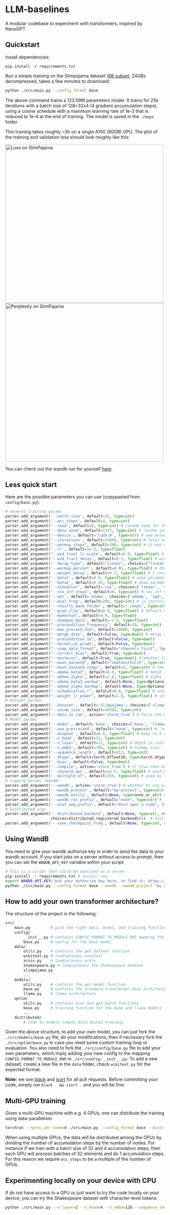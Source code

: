 # LLM-baselines

A modular codebase to experiment with transformers, inspired by NanoGPT. 

## Quickstart 

Install dependencies: 

```
pip install -r requirements.txt
```

Run a simple training on the Slimpajama dataset ([6B subset](https://huggingface.co/datasets/DKYoon/SlimPajama-6B), 24GBs decompressed, takes a few minutes to download):

```sh
python ./src/main.py --config_format base
```

The above command trains a 123.59M parameters model. It trains for 25k iterations with a batch size of 128=32x4 (4 gradient accumulation steps), using a cosine schedule with a maximum learning rate of 1e-3 that is reduced to 1e-4 at the end of training. The model is saved in the `./exps` folder.

This training takes roughly ~3h on a single A100 (80GB) GPU. The plot of the training and validation loss should look roughly like this:

<img src="./assets/loss_slimpajama.png" alt="Loss on SlimPajama" width="500"/>
<img src="./assets/pplx_slimpajama.png" alt="Perplexity on SlimPajama" width="500"/>

You can check out the wandb run for yourself [here](https://wandb.ai/haeggee/llm-lauzhack/runs/lm2obqy9?nw=nwuserhaeggee).


## Less quick start

Here are the possible parameters you can use (copypasted from `config/base.py`):

```python
# General training params
parser.add_argument('--batch_size', default=32, type=int)
parser.add_argument('--acc_steps', default=4, type=int)
parser.add_argument('--seed', default=0, type=int) # random seed for the parameters
parser.add_argument('--data_seed', default=1337, type=int) # random seed defining the data ordering
parser.add_argument('--device', default='cuda:0', type=str) # see below to run on multiple GPUs
parser.add_argument('--iterations', default=25000, type=int) # total number of training iterations
parser.add_argument("--warmup_steps", default=300, type=int) # it was only warmup_percent before
parser.add_argument('--lr', default=1e-3, type=float)
parser.add_argument("--wsd_final_lr_scale", default=0.0, type=float) # wsd scheduler
parser.add_argument("--wsd_fract_decay", default=0.1, type=float) # wsd scheduler 
parser.add_argument("--decay_type", default="linear", choices=["linear", "cosine", "exp", "miror_cosine", "square", "sqrt"])
parser.add_argument('--warmup_percent', default=0.05, type=float) # the total number of warmup_steps is iterations * warmup_percent
parser.add_argument('--weight_decay', default=0.1, type=float) # I recommend you keep this value, else instabilities might arise
parser.add_argument('--beta1', default=0.9, type=float) # adam parameter
parser.add_argument('--beta2', default=0.95, type=float) # adam parameter
parser.add_argument('--scheduler', default='cos', choices=['linear', 'cos', 'wsd', 'cos_inf', 'none'])
parser.add_argument("--cos_inf_steps", default=0, type=int) # cos_inf scheduler
parser.add_argument('--opt', default='adamw', choices=['adamw', 'sgd', 'muon', 'soap', 'ademamix', 'lion', 'sf-adamw', 'sf-sgd'])
parser.add_argument('--eval_freq', default=200, type=int) # in iterations
parser.add_argument('--results_base_folder', default="./exps", type=str) # where the checkpoints will be saved
parser.add_argument('--grad_clip', default=0.0, type=float) # default value is 1.0 in NanoGPT
parser.add_argument("--momentum", default=0.9, type=float)
parser.add_argument('--shampoo_beta', default=-1.0, type=float)
parser.add_argument("--precondition_frequency", default=10, type=int)
parser.add_argument("--max_precond_dim", default=10000, type=int)
parser.add_argument("--merge_dims", default=False, type=bool) # merge dimensions till the product of the dimensions is less than or equal to max_precond_dim
parser.add_argument("--precondition_1d", default=False, type=bool)
parser.add_argument("--normalize_grads", default=False, type=bool)
parser.add_argument("--soap_data_format", default="channels_first", type=str)
parser.add_argument("--correct_bias", default=True, type=bool)
parser.add_argument("--nesterov", default=True, type=bool) # whether to use Nesterov-style momentum 
parser.add_argument("--muon_backend", default="newtonschulz5", type=str) # the chosen backend for the orthogonalization step
parser.add_argument("--muon_backend_steps", default=5, type=int) # the number of iteration steps to use in the muon_backend, if it is iterative
parser.add_argmunet("--adema_beta3", default=0.9, type=float) # beta3 in AdEMAMix
parser.add_argument("--adema_alpha", default=2.0, type=float) # alpha in AdEMAMix
parser.add_argument("--adema_beta3_warmup", default=None, type=Optional[int]) # AdEMAMix hyperparameter
parser.add_argument("--adema_alpha_warmup", default=None, type=Optional[int]) # AdEMAMix hyperparameter
parser.add_argument("--schedulefree_r", defalut=0.0, type=float) # schedulefree hyperparameter
parser.add_argument("--weight_lr_power", default=2.0, type=float) # schedulefree hyperparameter
# Dataset params
parser.add_argument('--dataset', default='slimpajama', choices=['slimpajama', 'wikitext', "shakespeare-char", 'arxiv', "arxiv2000", "arxiv+wiki", 'openwebtext2'])
parser.add_argument('--vocab_size', default=50304, type=int)
parser.add_argument('--data_in_ram', action='store_true') # force the data to RAM, you most likely do not need this  
# Model params
parser.add_argument('--model', default='base', choices=['base', 'llama2'])
parser.add_argument('--use_pretrained', default="none", type=str) # 'none', 'gpt-2' or a path to the pretraind model
parser.add_argument('--dropout', default=0.0, type=float) # keep to 0 unless in low data regime (e.g. wikitext)
parser.add_argument('--n_head', default=12, type=int)
parser.add_argument('--n_layer', default=12, type=int) # depth in (att + ff) blocks
parser.add_argument('--n_embd', default=768, type=int) # hidden size ... 
parser.add_argument('--sequence_length', default=512, type=int)
parser.add_argument('--dtype', default=torch.bfloat16, type=torch.dtype)
parser.add_argument('--bias', default=False, type=bool)
parser.add_argument('--compile', action='store_true') # if true then model is compiled 
parser.add_argument('--rmsnorm_eps', default=1e-5, type=float) # used by the llama model
parser.add_argument('--multiple_of', default=256, type=int) # used by the llama model make SwiGLU hidden layer size multiple of large power of 2
# logging params (WandB)
parser.add_argument('--wandb', action='store_true') # whether to use wandb or not
parser.add_argument('--wandb_project', default="my-project", type=str)
parser.add_argument('--wandb_entity', default=None, type=none_or_str) # for the team projects
parser.add_argument('--wandb_run_prefix', default="none", type=str) # is added before the autogenerated experiment name
parser.add_argument('--eval_seq_prefix', default="Once upon a time", type=str) # prefix used to generate sequences
# Distributed args
parser.add_argument('--distributed_backend', default=None, type=str, required=False,
                    choices=distributed.registered_backends())  # distributed backend type (e.g. nccl)
parser.add_argument('--save_checkpoint_freq', default=None, type=int, required=False)
```

## Using WandB

You need to give your wandb authorize key in order to send the data to your wandb account. If you start jobs on a server without access to prompt, then you can set the `WANDB_API_KEY` variable within your script:

```bash
# this is a script that could be executed on a server
pip install -r requirements.txt # install req.
export WANDB_API_KEY="put your authorize key here, to find it: https://wandb.ai/authorize"
python ./src/main.py --config_format base --wandb --wandb_project "my awesome project" --n_layer 7 --model base --seed 123
```

## How to add your own transformer architecture? 

The structure of the project is the following: 

```sh
src/
    main.py         # pick the right data, model, and training function
    config/
        __init__.py # contains CONFIG_FORMAT_TO_MODULE_MAP mapping the name given to the --config_format flag with a python conf file
        base.py     # config for the base model
    data/
        utils.py    # contains the get_dataset function
        wikitext.py # load/process wikitext
        arxiv.py    # load/process arxiv
        shakespeare.py # load/process the Shakespeare dataset
        slimpajama.py
        ...
    models/
        utils.py    # contains the get_model function
        base.py     # contains the standard transformer base architecture
        llama.py    # llama architecture
    optim/
        utils.py    # contains eval and get_batch functions
        base.py     # training function for the base and llama models
        ...
    distributed/
        # code to enable simple distributed training
```

Given the above structure, to add your own model, you can just fork the `./src/models/base.py` file, do your modifications, then if necessary fork the `./src/optim/base.py` in case you need some custom training loop or evaluation. You also need to fork the `./src/config/base.py` file to add your own parameters, which imply adding your new config to the mapping `CONFIG_FORMAT_TO_MODULE_MAP` in `./src/config/__init__.py`. To add a new dataset, create a new file in the `data` folder, check `wikitext.py` for the expected format. 

**Note:** we use [black](https://black.readthedocs.io/en/stable/the_black_code_style/current_style.html) and [isort](https://pycqa.github.io/isort/) for all pull requests. Before committing your code, simply run ```black . && isort .``` and you will be fine.

## Multi-GPU training

Given a multi-GPU machine with e.g. 4 GPUs, one can distribute the training using data-parallelism:

```sh
torchrun --nproc_per_node=4 ./src/main.py --config_format base --distributed_backend nccl --dataset slimpajama --model base
```

When using multiple GPUs, the data will be distributed among the GPUs by dividing the number of accumulation steps by the number of nodes. For instance if we train with a batch size of 32 and 4 accumulation steps, then each GPU will process batches of 32 elements and do 1 accumulation steps. For this reason we require `acc_steps` to be a multiple of the number of GPUs.    


## Experimenting locally on your device with CPU
If do not have access to a GPU or just want to try the code locally on your device, you can try the Shakespeare dataset with character-level tokens:

```sh
python ./src/main.py --n_layer=2 --n_head=4 --n_embd=128 --sequence_length=256 --dataset=shakespeare-char --device=cpu --vocab_size=96
```

